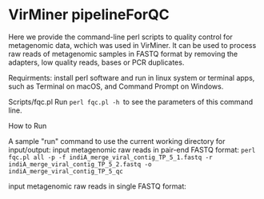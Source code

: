 # VirMiner pipelineForQC
Here we provide the command-line perl scripts to quality control for metagenomic data, wchich was used in VirMiner. It can be used to process raw reads of metagenomic samples in FASTQ format by removing the adapters, low quality reads, bases or PCR duplicates.

Requirments:
install perl software and run in linux system or terminal apps, such as Terminal on macOS, and Command Prompt on Windows.

Scripts/fqc.pl
Run `perl fqc.pl -h `to see the parameters of this command line.

How to Run

A sample "run" command to use the current working directory for input/output:
input metagenomic raw reads in pair-end FASTQ format:
`perl fqc.pl all -p -f indiA_merge_viral_contig_TP_5_1.fastq -r indiA_merge_viral_contig_TP_5_2.fastq -o indiA_merge_viral_contig_TP_5_qc`

input metagenomic raw reads in single FASTQ format:
